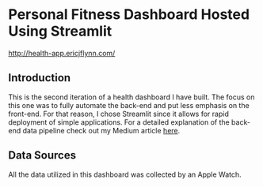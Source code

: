 # Personal Fitness Dashboard Hosted Using Streamlit
http://health-app.ericjflynn.com/
## Introduction
This is the second iteration of a health dashboard I have built. The focus on this one was to fully automate the back-end and put less emphasis on the front-end. For that reason, I chose Streamlit since it allows for rapid deployment of simple applications. For a detailed explanation of the back-end data pipeline check out my Medium article [here](https://medium.com/@ericfflynn/a-cloud-based-etl-pipeline-apple-health-data-to-mysql-48391576ce8e).

## Data Sources
All the data utilized in this dashboard was collected by an Apple Watch.
